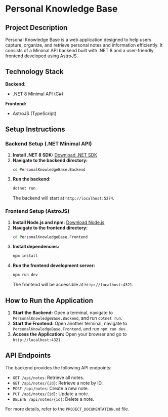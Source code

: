 # Personal Knowledge Base

## Project Description

Personal Knowledge Base is a web application designed to help users capture, organize, and retrieve personal notes and information efficiently. It consists of a Minimal API backend built with .NET 8 and a user-friendly frontend developed using AstroJS.

## Technology Stack

**Backend:**

*   .NET 8 Minimal API (C#)

**Frontend:**

*   AstroJS (TypeScript)

## Setup Instructions

### Backend Setup (.NET Minimal API)

1.  **Install .NET 8 SDK:**  [Download .NET SDK](https://dotnet.microsoft.com/download/dotnet/8.0)
2.  **Navigate to the backend directory:**
    ```bash
    cd PersonalKnowledgeBase.Backend
    ```
3.  **Run the backend:**
    ```bash
    dotnet run
    ```
    The backend will start at `http://localhost:5274`.

### Frontend Setup (AstroJS)

1.  **Install Node.js and npm:** [Download Node.js](https://nodejs.org/)
2.  **Navigate to the frontend directory:**
    ```bash
    cd PersonalKnowledgeBase.Frontend
    ```
3.  **Install dependencies:**
    ```bash
    npm install
    ```
4.  **Run the frontend development server:**
    ```bash
    npm run dev
    ```
    The frontend will be accessible at `http://localhost:4321`.

## How to Run the Application

1.  **Start the Backend:** Open a terminal, navigate to `PersonalKnowledgeBase.Backend`, and run `dotnet run`.
2.  **Start the Frontend:** Open another terminal, navigate to `PersonalKnowledgeBase.Frontend`, and run `npm run dev`.
3.  **Access the Application:** Open your browser and go to `http://localhost:4321`.

## API Endpoints

The backend provides the following API endpoints:

*   `GET /api/notes`:  Retrieve all notes.
*   `GET /api/notes/{id}`: Retrieve a note by ID.
*   `POST /api/notes`: Create a new note.
*   `PUT /api/notes/{id}`: Update a note.
*   `DELETE /api/notes/{id}`: Delete a note.

For more details, refer to the `PROJECT_DOCUMENTATION.md` file.